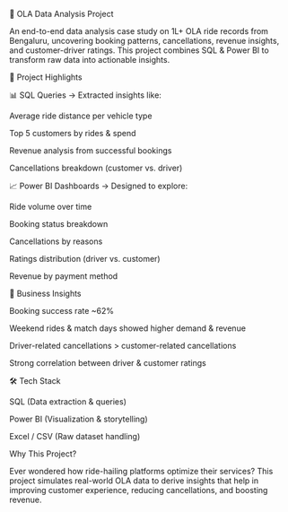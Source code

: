 🚖 OLA Data Analysis Project

An end-to-end data analysis case study on 1L+ OLA ride records from Bengaluru, uncovering booking patterns, cancellations, revenue insights, and customer-driver ratings. This project combines SQL & Power BI to transform raw data into actionable insights.

📌 Project Highlights

📊 SQL Queries → Extracted insights like:

Average ride distance per vehicle type

Top 5 customers by rides & spend

Revenue analysis from successful bookings

Cancellations breakdown (customer vs. driver)

📈 Power BI Dashboards → Designed to explore:

Ride volume over time

Booking status breakdown

Cancellations by reasons

Ratings distribution (driver vs. customer)

Revenue by payment method

🎯 Business Insights

Booking success rate ~62%

Weekend rides & match days showed higher demand & revenue

Driver-related cancellations > customer-related cancellations

Strong correlation between driver & customer ratings

🛠️ Tech Stack

SQL (Data extraction & queries)

Power BI (Visualization & storytelling)

Excel / CSV (Raw dataset handling)


Why This Project?

Ever wondered how ride-hailing platforms optimize their services? This project simulates real-world OLA data to derive insights that help in improving customer experience, reducing cancellations, and boosting revenue.

